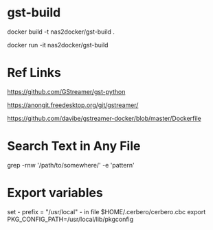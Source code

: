 # gst-build

docker build -t nas2docker/gst-build .

docker run -it nas2docker/gst-build



# Ref Links
https://github.com/GStreamer/gst-python

https://anongit.freedesktop.org/git/gstreamer/

https://github.com/davibe/gstreamer-docker/blob/master/Dockerfile

# Search Text in Any File
grep -rnw '/path/to/somewhere/' -e 'pattern'

# Export variables
set  - prefix = "/usr/local" - in file $HOME/.cerbero/cerbero.cbc
export PKG_CONFIG_PATH=/usr/local/lib/pkgconfig

